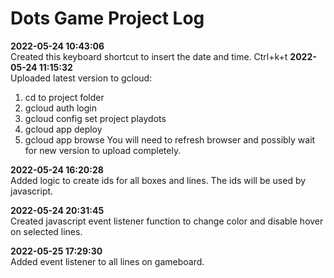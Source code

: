 # Dots Game Project Log

**2022-05-24 10:43:06**   
Created this keyboard shortcut to insert the date and time. Ctrl+k+t
**2022-05-24 11:15:32**   
Uploaded latest version to gcloud:
1. cd to project folder
2. gcloud auth login
3. gcloud config set project playdots
4. gcloud app deploy
5. gcloud app browse
You will need to refresh browser and possibly wait for new version to upload completely.

**2022-05-24 16:20:28**   
Added logic to create ids for all boxes and lines. The ids will be used by javascript.

**2022-05-24 20:31:45**   
Created javascript event listener function to change color and disable hover on selected lines.

**2022-05-25 17:29:30**   
Added event listener to all lines on gameboard.